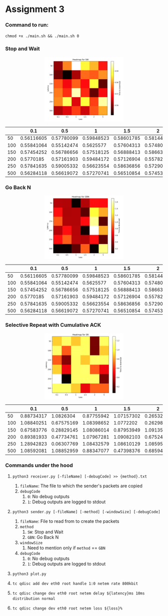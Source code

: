 # Assignment 3

### Command to run:

`chmod +x ./main.sh && ./main.sh 0`

### Stop and Wait

<div style="text-align:center">
    <img src="image/README/1714933912848.png" alt="Image" style="width:50%; height:50%;">
</div>


|       | 0.1         | 0.5         | 1           | 1.5         | 2           | 5           |
|-------|-------------|-------------|-------------|-------------|-------------|-------------|
| 50    | 0.56116605  | 0.57780099  | 0.59848523  | 0.58601785  | 0.58144593  | 0.56993866  |
| 100   | 0.55841064  | 0.55142474  | 0.5625577   | 0.57604313  | 0.57480836  | 0.57864594  |
| 150   | 0.57454252  | 0.56786656  | 0.57518125  | 0.56888413  | 0.58663964  | 0.5575037   |
| 200   | 0.5770185   | 0.57161903  | 0.59484172  | 0.57126904  | 0.55782008  | 0.56803799  |
| 250   | 0.57841635  | 0.59005332  | 0.56623554  | 0.58636856  | 0.57290554  | 0.5938313   |
| 500   | 0.56284118  | 0.56619072  | 0.57270741  | 0.56510854  | 0.57453465  | 0.5803473   |

### Go Back N

<div style="text-align:center">
    <img src="image/README/1714933933156.png" alt="Image" style="width:50%; height:50%;">
</div>


|       | 0.1         | 0.5         | 1           | 1.5         | 2           | 5           |
|-------|-------------|-------------|-------------|-------------|-------------|-------------|
| 50    | 0.56116605  | 0.57780099  | 0.59848523  | 0.58601785  | 0.58144593  | 0.56993866  |
| 100   | 0.55841064  | 0.55142474  | 0.5625577   | 0.57604313  | 0.57480836  | 0.57864594  |
| 150   | 0.57454252  | 0.56786656  | 0.57518125  | 0.56888413  | 0.58663964  | 0.5575037   |
| 200   | 0.5770185   | 0.57161903  | 0.59484172  | 0.57126904  | 0.55782008  | 0.56803799  |
| 250   | 0.57841635  | 0.59005332  | 0.56623554  | 0.58636856  | 0.57290554  | 0.5938313   |
| 500   | 0.56284118  | 0.56619072  | 0.57270741  | 0.56510854  | 0.57453465  | 0.5803473   |

### Selective Repeat with Cumulative ACK

<div style="text-align:center">
    <img src="image/README/1714933991512.png" alt="Image" style="width:50%; height:50%;">
</div>


|     | 0.1        | 0.5        | 1          | 1.5        | 2          | 5          |
| --- | ---------- | ---------- | ---------- | ---------- | ---------- | ---------- |
| 50  | 0.88734317 | 1.0826304  | 0.87755942 | 1.07157302 | 0.26532078 | 1.07454252 |
| 100 | 1.08840251 | 0.67575169 | 1.08398652 | 1.0772202  | 0.26298809 | 0.88447094 |
| 150 | 0.67583776 | 0.28829145 | 1.08086014 | 0.87953949 | 1.09135556 | 1.08315611 |
| 200 | 0.89381933 | 0.47734761 | 1.07967281 | 1.09082103 | 0.67524338 | 0.47624683 |
| 250 | 1.28942823 | 0.06307769 | 1.08432579 | 1.08610129 | 1.08595061 | 0.26542282 |
| 500 | 1.08592081 | 1.08852959 | 0.88347077 | 0.47398376 | 0.6859405  | 0.68841434 |

### Commands under the hood

1. `python3 receiver.py [-fileName] [-debugCode] >> {method}.txt`

   1. `fileName`: The file to which the sender's packets are copied
   2. `debugCode`
      1. `0`: No debug outputs
      2. `1`: Debug outputs are logged to stdout
2. `python3 sender.py [-fileName] [-method] [-windowSize] [-debugCode]`

   1. `fileName`: File to read from to create the packets
   2. `method`
      1. `SW`: Stop and Wait
      2. `GBN`: Go Back N
   3. `windowSize`
      1. Need to mention only if `method` == `GBN`
   4. `debugCode`
      1. `0`: No debug outputs
      2. `1`: Debug outputs are logged to stdout
3. `python3 plot.py`
4. `tc qdisc add dev eth0 root handle 1:0 netem rate 800kbit`
5. `tc qdisc change dev eth0 root netem delay ${latency}ms 10ms distribution normal`
6. `tc qdisc change dev eth0 root netem loss ${loss}%`
